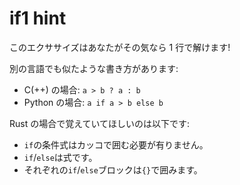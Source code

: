 # if1 hint

このエクササイズはあなたがその気なら 1 行で解けます!

別の言語でも似たような書き方があります:

- C(++) の場合: `a > b ? a : b`
- Python の場合: `a if a > b else b`

Rust の場合で覚えていてほしいのは以下です:

- `if`の条件式はカッコで囲む必要が有りません。
- `if`/`else`は式です。
- それぞれの`if`/`else`ブロックは`{}`で囲みます。

<!---
It's possible to do this in one line if you would like!
Some similar examples from other languages:
- In C(++) this would be: `a > b ? a : b`
- In Python this would be:  `a if a > b else b`
Remember in Rust that:
- the `if` condition does not need to be surrounded by parentheses
- `if`/`else` conditionals are expressions
- Each condition is followed by a `{}` block.
--->
